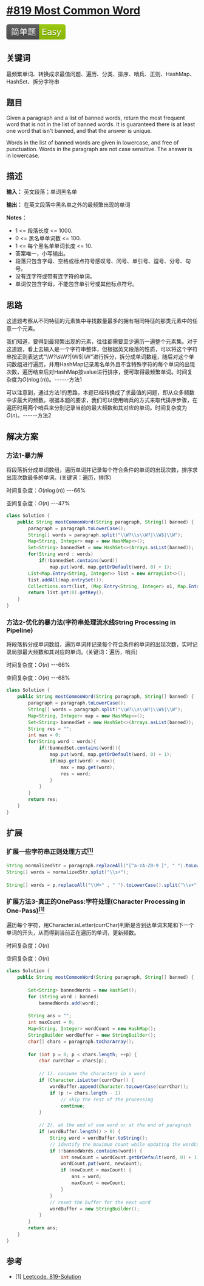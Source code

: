 # [#819 Most Common Word](https://leetcode.com/problems/most-common-word/)

![Easy](/figures/Easy.svg)

## 关键词

最频繁单词、转换成求最值问题、遍历、分类、排序、哨兵、正则、HashMap、HashSet、拆分字符串

## 题目

Given a paragraph and a list of banned words, return the most frequent word that is not in the list of banned words.  It is guaranteed there is at least one word that isn't banned, and that the answer is unique.

Words in the list of banned words are given in lowercase, and free of punctuation.  Words in the paragraph are not case sensitive.  The answer is in lowercase.

## 描述

**输入：** 英文段落；单词黑名单

**输出：** 在英文段落中黑名单之外的最频繁出现的单词

**Notes：**

+ 1 <= 段落长度 <= 1000.
+ 0 <= 黑名单单词数 <= 100.
+ 1 <= 每个黑名单单词长度 <= 10.
+ 答案唯一，小写输出。
+ 段落只包含字母、空格或标点符号感叹号、问号、单引号、逗号、分号、句号。
+ 没有连字符或带有连字符的单词。
+ 单词仅包含字母，不能包含单引号或其他标点符号。

## 思路

这道题考察从不同特征的元素集中寻找数量最多的拥有相同特征的那类元素中的任意一个元素。

我们知道，要得到最频繁出现的元素，往往都需要至少遍历一遍整个元素集。对于这道题，看上去输入是一个字符串整体，但根据英文段落的性质，可以将这个字符串按正则表达式"\W?\s\W?|\W\$|\W"进行拆分，拆分成单词数组，随后对这个单词数组进行遍历，并用HashMap记录黑名单外且不含特殊字符的每个单词的出现次数，遍历结束后对HashMap按value进行排序，便可取得最频繁单词。时间复杂度为$O(n\log(n))$。------方法1

可以注意到，通过方法1的思路，本题已经转换成了求最值的问题，即从众多频数中求最大的频数。根据本题的要求，我们可以使用哨兵的方式来取代排序步骤，在遍历时用两个哨兵来分别记录当前的最大频数和其对应的单词。时间复杂度为$O(n)$。------方法2

## 解决方案

### 方法1-暴力解

将段落拆分成单词数组，遍历单词并记录每个符合条件的单词的出现次数，排序求出现次数最多的单词。(关键词：遍历，排序)

时间复杂度：$O(n\log(n))$   ---66%

空间复杂度：$O(n)$   ---47%

``` java
class Solution {
    public String mostCommonWord(String paragraph, String[] banned) {
        paragraph = paragraph.toLowerCase();
        String[] words = paragraph.split("\\W?\\s\\W?|\\W$|\\W");
        Map<String, Integer> map = new HashMap<>();
        Set<String> bannedSet = new HashSet<>(Arrays.asList(banned));
        for(String word : words)
            if(!bannedSet.contains(word))
                map.put(word, map.getOrDefault(word, 0) + 1);
        List<Map.Entry<String, Integer>> list = new ArrayList<>();
        list.addAll(map.entrySet());
        Collections.sort(list, (Map.Entry<String, Integer> o1, Map.Entry<String, Integer> o2) -> o2.getValue() - o1.getValue());
        return list.get(0).getKey();
    }
}
```

### 方法2-优化的暴力法(字符串处理流水线String Processing in Pipeline)

将段落拆分成单词数组，遍历单词并记录每个符合条件的单词的出现次数，实时记录局部最大频数和其对应的单词。(关键词：遍历，哨兵)

时间复杂度：$O(n)$   ---66%

空间复杂度：$O(n)$   ---68%

``` java
class Solution {
    public String mostCommonWord(String paragraph, String[] banned) {
        paragraph = paragraph.toLowerCase();
        String[] words = paragraph.split("\\W?\\s\\W?|\\W$|\\W");
        Map<String, Integer> map = new HashMap<>();
        Set<String> bannedSet = new HashSet<>(Arrays.asList(banned));
        String res = "";
        int max = 0;
        for(String word : words){
            if(!bannedSet.contains(word)){
                map.put(word, map.getOrDefault(word, 0) + 1);
                if(map.get(word) > max){
                    max = map.get(word);
                    res = word;
                }
            }
        }
        return res;
    }
}
```

## 扩展

### 扩展一些字符串正则处理方式[$^{[1]}$](#refer-anchor-1)

``` java
String normalizedStr = paragraph.replaceAll("[^a-zA-Z0-9 ]", " ").toLowerCase();
String[] words = normalizedStr.split("\\s+");

String[] words = p.replaceAll("\\W+" , " ").toLowerCase().split("\\s+");
```

### 扩展方法3-真正的OnePass:字符处理(Character Processing in One-Pass)[$^{[1]}$](#refer-anchor-1)

遍历每个字符，用Character.isLetter(currChar)判断是否到达单词末尾和下一个单词的开头，从而得到当前正在遍历的单词，更新频数。

时间复杂度：$O(n)$

空间复杂度：$O(n)$

``` java
class Solution {
    public String mostCommonWord(String paragraph, String[] banned) {

        Set<String> bannedWords = new HashSet();
        for (String word : banned)
            bannedWords.add(word);

        String ans = "";
        int maxCount = 0;
        Map<String, Integer> wordCount = new HashMap();
        StringBuilder wordBuffer = new StringBuilder();
        char[] chars = paragraph.toCharArray();

        for (int p = 0; p < chars.length; ++p) {
            char currChar = chars[p];

            // 1). consume the characters in a word
            if (Character.isLetter(currChar)) {
                wordBuffer.append(Character.toLowerCase(currChar));
                if (p != chars.length - 1)
                    // skip the rest of the processing
                    continue;
            }

            // 2). at the end of one word or at the end of paragraph
            if (wordBuffer.length() > 0) {
                String word = wordBuffer.toString();
                // identify the maximum count while updating the wordCount table.
                if (!bannedWords.contains(word)) {
                    int newCount = wordCount.getOrDefault(word, 0) + 1;
                    wordCount.put(word, newCount);
                    if (newCount > maxCount) {
                        ans = word;
                        maxCount = newCount;
                    }
                }
                // reset the buffer for the next word
                wordBuffer = new StringBuilder();
            }
        }
        return ans;
    }
}
```

## 参考

<div id="refer-anchor-1"></div>

+ [1] [Leetcode. 819-Solution](https://leetcode.com/problems/most-common-word/solution/)
